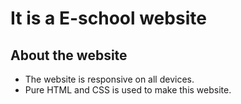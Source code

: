 # It is a E-school website

## About the website

- The website is responsive on all devices.
- Pure HTML and CSS is used to make this website.
